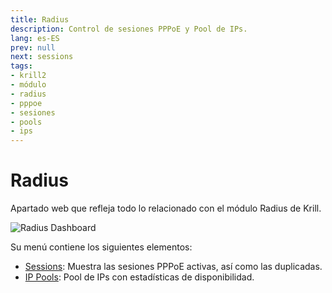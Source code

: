```yaml
---
title: Radius
description: Control de sesiones PPPoE y Pool de IPs.
lang: es-ES
prev: null
next: sessions
tags:
- krill2
- módulo
- radius
- pppoe
- sesiones
- pools
- ips
---
```

# Radius

Apartado web que refleja todo lo relacionado con el módulo Radius de Krill.

![Radius Dashboard](/img/krill2/radius/0001.png)

Su menú contiene los siguientes elementos:

- [Sessions](/guide/es/krill2/radius/sessions.html): Muestra las sesiones PPPoE activas, así como las duplicadas.
- [IP Pools](/guide/es/krill2/radius/ip-pools.html): Pool de IPs con estadísticas de disponibilidad.
